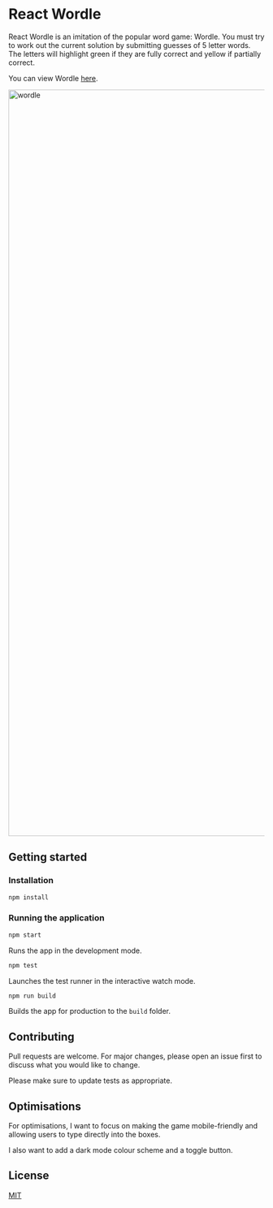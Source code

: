 # React Wordle

React Wordle is an imitation of the popular word game: Wordle. You must try to work out the current solution by submitting guesses of 5 letter words. The letters will highlight green if they are fully correct and yellow if partially correct.

You can view Wordle <a href="https://wordgamewordle.netlify.app">here</a>.

<img width="1470" alt="wordle" src="https://github.com/AndyMLearmouth92/Wordle-React/assets/108182837/68666180-836d-49e6-a4a9-3ebe6147d9ff">


## Getting started

### Installation

```bash
npm install
```

### Running the application
```bash
npm start
```
Runs the app in the development mode.

```bash
npm test
```
Launches the test runner in the interactive watch mode.

```bash
npm run build
```
Builds the app for production to the `build` folder.

## Contributing

Pull requests are welcome. For major changes, please open an issue first to discuss what you would like to change.

Please make sure to update tests as appropriate.

## Optimisations

For optimisations, I want to focus on making the game mobile-friendly and allowing users to type directly into the boxes.

I also want to add a dark mode colour scheme and a toggle button.

## License

[MIT](https://choosealicense.com/licenses/mit/)
